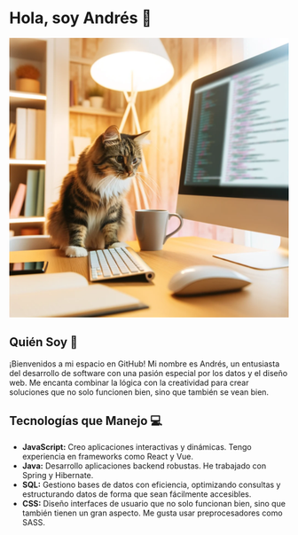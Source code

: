 # Hola, soy Andrés 👋

![Banner con código y gatos](./gato.webp)

## Quién Soy 🌟

¡Bienvenidos a mi espacio en GitHub! Mi nombre es Andrés, un entusiasta del desarrollo de software con una pasión especial por los datos y el diseño web. Me encanta combinar la lógica con la creatividad para crear soluciones que no solo funcionen bien, sino que también se vean bien.

## Tecnologías que Manejo 💻

- **JavaScript:** Creo aplicaciones interactivas y dinámicas. Tengo experiencia en frameworks como React y Vue.
- **Java:** Desarrollo aplicaciones backend robustas. He trabajado con Spring y Hibernate.
- **SQL:** Gestiono bases de datos con eficiencia, optimizando consultas y estructurando datos de forma que sean fácilmente accesibles.
- **CSS:** Diseño interfaces de usuario que no solo funcionan bien, sino que también tienen un gran aspecto. Me gusta usar preprocesadores como SASS.

